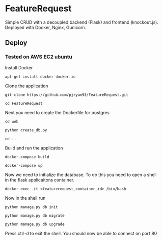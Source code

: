 # FeatureRequest
Simple CRUD with a decoupled backend (Flask) and frontend (knockout.js). Deployed with Docker, Nginx, Gunicorn.

## Deploy
### Tested on AWS EC2 ubuntu

Install Docker

`
apt-get install docker docker.io
`

Clone the application

`
git clone https://github.com/pjryan93/FeatureRequest.git
`

`
cd FeatureRequest
`

Next you need to create the Dockerfile for postgres

`
cd web 
`

`
python create_db.py
`

`
cd ..
`

Build and run the application

`
docker-compose build
`

`
docker-compose up
`

Now we need to initialize the database.  To do this you need to open a shell in the flask applicaitons container.

`
docker exec -it <featurerequest_container_id> /bin/bash
`

Now in the shell run

`
python manage.py db init
`

`
python manage.py db migrate
`

`
python manage.py db upgrade
`

Press ctrl-d to exit the shell. You should now be able to connect on port 80
